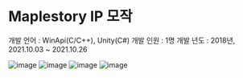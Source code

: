 # Maplestory IP 모작

개발 언어 : WinApi(C/C++), Unity(C#)
개발 인원 : 1명
개발 년도 : 2018년, 2021.10.03 ~ 2021.10.26

![image](https://github.com/user-attachments/assets/2ecd1647-4b98-4672-a4f1-d61690e2e68b)
![image](https://github.com/user-attachments/assets/0a84ddfe-101d-4c50-9d03-71f707a8e7ed)
![image](https://github.com/user-attachments/assets/f19e02b1-4674-4007-9076-8ca2294ac9de)
![image](https://github.com/user-attachments/assets/982de0d7-129e-48ff-bdb7-dea5c9a651f5)


